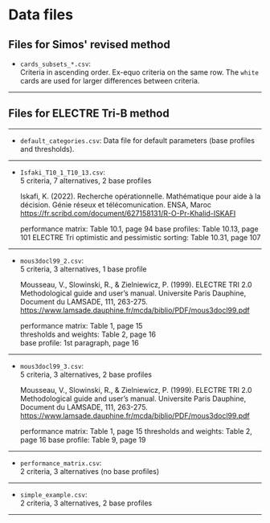 # Data files

## Files for Simos' revised method
- `cards_subsets_*.csv`:  
   Criteria in ascending order. Ex-equo criteria on the same row. The `white` cards are used for larger differences between criteria.
*****

## Files for ELECTRE Tri-B method
*****
- `default_categories.csv`:
  Data file for default parameters (base profiles and thresholds).
*****

- `Isfaki_T10_1_T10_13.csv`:  
  5 criteria, 7 alternatives, 2 base profiles

  Iskafi, K. (2022). Recherche opérationnelle. Mathématique pour aide à la décision. Génie réseux et télécomunication. ENSA, Maroc https://fr.scribd.com/document/627158131/R-O-Pr-Khalid-ISKAFI

  performance matrix: Table 10.1, page 94
  base profiles: Table 10.13, page 101
  ELECTRE Tri optimistic and pessimistic sorting: Table 10.31, page 107
*****

- `mous3docl99_2.csv`:  
   5 criteria, 3 alternatives, 1 base profile

   Mousseau, V., Slowinski, R., & Zielniewicz, P. (1999). ELECTRE TRI 2.0 Methodological guide and user’s manual. Universite Paris Dauphine, Document du LAMSADE, 111, 263-275. https://www.lamsade.dauphine.fr/mcda/biblio/PDF/mous3docl99.pdf

   performance matrix: Table 1, page 15  
   thresholds and weights: Table 2, page 16  
   base profile: 1st paragraph, page 16
*****

- `mous3docl99_3.csv`:  
   5 criteria, 3 alternatives, 2 base profiles

   Mousseau, V., Slowinski, R., & Zielniewicz, P. (1999). ELECTRE TRI 2.0 Methodological guide and user’s manual. Universite Paris Dauphine, Document du LAMSADE, 111, 263-275. https://www.lamsade.dauphine.fr/mcda/biblio/PDF/mous3docl99.pdf

   performance matrix: Table 1, page 15
   thresholds and weights: Table 2, page 16
   base profile: Table 9, page 19
*****

- `performance_matrix.csv`:  
   2 criteria, 3 alternatives (no base profiles)
*****

- `simple_example.csv`:  
   2 criteria, 3 alternatives, 2 base profiles
*****